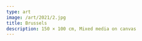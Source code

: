 ```yaml
---
type: art
image: /art/2021/2.jpg
title: Brussels
description: 150 × 100 cm, Mixed media on canvas
---
```


